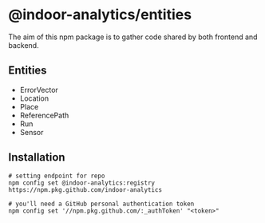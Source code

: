 # @indoor-analytics/entities

The aim of this npm package is to gather code shared by both frontend and backend.

## Entities

* ErrorVector
* Location
* Place
* ReferencePath
* Run
* Sensor

## Installation

```shell script
# setting endpoint for repo
npm config set @indoor-analytics:registry https://npm.pkg.github.com/indoor-analytics

# you'll need a GitHub personal authentication token
npm config set '//npm.pkg.github.com/:_authToken' "<token>"
```
